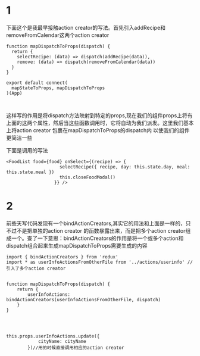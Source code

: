 # 1

 下面这个是我最早接触action creator的写法。首先引入addRecipe和removeFromCalendar这两个action creator


```
function mapDispatchToProps(dispatch) {
  return {
    selectRecipe: (data) => dispatch(addRecipe(data)),
    remove: (data) => dispatch(removeFromCalendar(data))
  }
}

export default connect(
  mapStateToProps, mapDispatchToProps
)(App)



```

这样写的作用是将dispatch方法映射到特定的props,现在我们的组件props上将有上面的这两个属性，然后当这些函数调用时，它将自动为我们派发。这里我们基本上将action creator 包裹在mapDispatchToProps的dispatch内 以使我们的组件更简洁一些

下面是调用的写法

```
<FoodList food={food} onSelect={(recipe) => {
                    selectRecipe({ recipe, day: this.state.day, meal: this.state.meal })
                    this.closeFoodModal()
                  }} />
```

# 2 

前些天写代码发现有一个bindActionCreators,其实它的用法和上面是一样的，只不过不是把单独的action creator 的函数暴露出来，而是把多个action creator组成一个。查了一下意思：bindActionCreators的作用是将一个或多个action和dispatch组合起来生成mapDispatchToProps需要生成的内容

```
import { bindActionCreators } from 'redux'
import * as userInfoActionsFromOtherFile from '../actions/userinfo' //引入了多个action creator


function mapDispatchToProps(dispatch) {
    return {
        userInfoActions: bindActionCreators(userInfoActionsFromOtherFile, dispatch)
    }
}




this.props.userInfoActions.update({
            cityName: cityName
        })//用的时候直接调用相应的action creator

```
